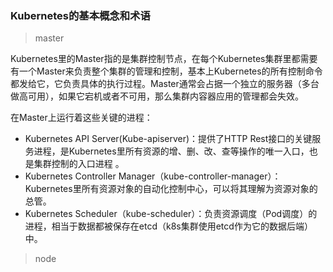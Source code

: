### Kubernetes的基本概念和术语

> master

Kubernetes里的Master指的是集群控制节点，在每个Kubernetes集群里都需要有一个Master来负责整个集群的管理和控制，基本上Kubernetes的所有控制命令都发给它，它负责具体的执行过程。Master通常会占据一个独立的服务器（多台做高可用），如果它宕机或者不可用，那么集群内容器应用的管理都会失效。

在Master上运行着这些关键的进程：

* Kubernetes API Server(Kube-apiserver)：提供了HTTP Rest接口的关键服务进程，是Kubernetes里所有资源的增、删、改、查等操作的唯一入口，也是集群控制的入口进程 。
* Kubernetes Controller Manager（kube-controller-manager）：Kubernetes里所有资源对象的自动化控制中心，可以将其理解为资源对象的总管。
* Kubernetes Scheduler（kube-scheduler）：负责资源调度（Pod调度）的进程，相当于数据都被保存在etcd（k8s集群使用etcd作为它的数据后端）中。

>node